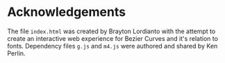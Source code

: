 # Acknowledgements

The file `index.html` was created by Brayton Lordianto with the attempt to create an interactive web experience for Bezier Curves and it's relation to fonts. Dependency files `g.js` and `m4.js` were authored and shared by Ken Perlin. 